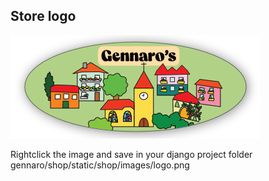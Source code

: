 ## Store logo

![Logo](https://raw.githubusercontent.com/pythonforeveryonetraining/gennaroshop/main/logo/logo.png)

Rightclick the image and save in your django project folder gennaro/shop/static/shop/images/logo.png
